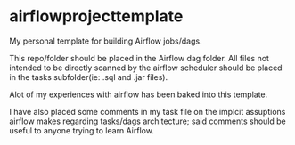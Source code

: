 # airflowprojecttemplate
My personal template for building Airflow jobs/dags.

This repo/folder should be placed in the Airflow dag folder. 
All files not intended to be directly scanned by the airflow scheduler should be placed in the tasks subfolder(ie: .sql and .jar files).

Alot of my experiences with airflow has been baked into this template.

I have also placed some comments in my task file on the implcit assuptions airflow makes regarding tasks/dags architecture; said comments should be useful to anyone trying to learn Airflow.
  

